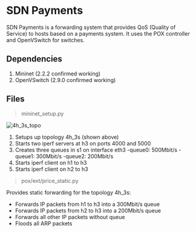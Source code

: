 # SDN Payments
SDN Payments is a forwarding system that provides QoS (Quality of Service) to hosts based on a payments system. It uses the POX controller and OpenVSwitch for switches. 

## Dependencies

 1. Mininet (2.2.2 confirmed working) 
 2. OpenVSwitch (2.9.0 confirmed working)

## Files

> mininet_setup.py

![4h_3s_topo](https://lh3.googleusercontent.com/hShnqz5EBqe0al-Dtiq80lbNsOayPyCPO4VFzSFmGCZ14eHqNsGnv6jdfQsMdJiYSHrA5uS4_NM_ "topo1")

 1. Setups up topology 4h_3s (shown above) 
 2. Starts two iperf servers at h3 on ports 4000 and  5000
 3. Creates three queues in s1 on interface eth3
		 -queue0: 500Mbit/s 
	 -queue1: 300Mbit/s
	 -queue2: 200Mbit/s 
 4. Starts iperf client on h1 to h3
 5. Starts iperf client on h2 to h3


> pox/ext/price_static.py

Provides static forwarding for the topology 4h_3s:

 - Forwards IP packets from h1 to h3 into a 300Mbit/s queue 
 - Forwards IP packets from h2 to h3 into a 200Mbit/s queue
 - Forwards all other IP packets without queue 
 - Floods all ARP packets






